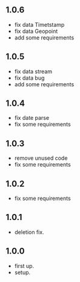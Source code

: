 ## 1.0.6
* fix data Timetstamp
* fix data Geopoint
* add some requirements

## 1.0.5
* fix data stream
* fix data bug
* add some requirements

## 1.0.4
* fix date parse
* fix some requirements

## 1.0.3
* remove unused code
* fix some requirements

## 1.0.2
* fix some requirements

## 1.0.1
* deletion fix.

## 1.0.0
* first up.
* setup.